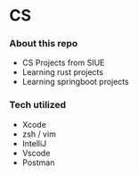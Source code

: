 # CS

### About this repo
* CS Projects from SIUE
* Learning rust projects
* Learning springboot projects


### Tech utilized
* Xcode
* zsh / vim
* IntelliJ
* Vscode
* Postman
